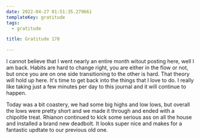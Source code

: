 ```yaml
---
date: 2022-04-27 01:51:35.279661
templateKey: gratitude
tags:
  - gratitude

title: Gratitude 178

---
```


I cannot believe that I went nearly an entire month witout posting here, well I
am back.  Habits are hard to change right, you are either in the flow or not,
but once you are on one side transitioning to the other is hard.  That theory
will hold up here.  It's time to get back into the things that I love to do.  I
really like taking just a few minutes per day to this journal and it will
continue to happen.

Today was a bit coastery,  we had some big highs and low lows, but overall the
lows were pretty short and we made it through and ended with a chipoltle treat.
Rhianon continued to kick some serious ass on all the house and installed a
brand new deadbolt.  It looks super nice and makes for a fantastic updtate to
our previous old one.
